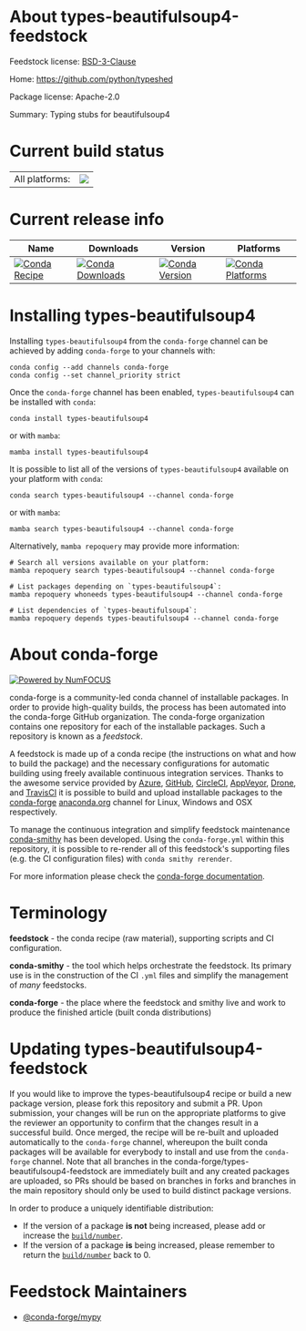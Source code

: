 About types-beautifulsoup4-feedstock
====================================

Feedstock license: [BSD-3-Clause](https://github.com/conda-forge/types-beautifulsoup4-feedstock/blob/main/LICENSE.txt)

Home: https://github.com/python/typeshed

Package license: Apache-2.0

Summary: Typing stubs for beautifulsoup4

Current build status
====================


<table><tr><td>All platforms:</td>
    <td>
      <a href="https://dev.azure.com/conda-forge/feedstock-builds/_build/latest?definitionId=20455&branchName=main">
        <img src="https://dev.azure.com/conda-forge/feedstock-builds/_apis/build/status/types-beautifulsoup4-feedstock?branchName=main">
      </a>
    </td>
  </tr>
</table>

Current release info
====================

| Name | Downloads | Version | Platforms |
| --- | --- | --- | --- |
| [![Conda Recipe](https://img.shields.io/badge/recipe-types--beautifulsoup4-green.svg)](https://anaconda.org/conda-forge/types-beautifulsoup4) | [![Conda Downloads](https://img.shields.io/conda/dn/conda-forge/types-beautifulsoup4.svg)](https://anaconda.org/conda-forge/types-beautifulsoup4) | [![Conda Version](https://img.shields.io/conda/vn/conda-forge/types-beautifulsoup4.svg)](https://anaconda.org/conda-forge/types-beautifulsoup4) | [![Conda Platforms](https://img.shields.io/conda/pn/conda-forge/types-beautifulsoup4.svg)](https://anaconda.org/conda-forge/types-beautifulsoup4) |

Installing types-beautifulsoup4
===============================

Installing `types-beautifulsoup4` from the `conda-forge` channel can be achieved by adding `conda-forge` to your channels with:

```
conda config --add channels conda-forge
conda config --set channel_priority strict
```

Once the `conda-forge` channel has been enabled, `types-beautifulsoup4` can be installed with `conda`:

```
conda install types-beautifulsoup4
```

or with `mamba`:

```
mamba install types-beautifulsoup4
```

It is possible to list all of the versions of `types-beautifulsoup4` available on your platform with `conda`:

```
conda search types-beautifulsoup4 --channel conda-forge
```

or with `mamba`:

```
mamba search types-beautifulsoup4 --channel conda-forge
```

Alternatively, `mamba repoquery` may provide more information:

```
# Search all versions available on your platform:
mamba repoquery search types-beautifulsoup4 --channel conda-forge

# List packages depending on `types-beautifulsoup4`:
mamba repoquery whoneeds types-beautifulsoup4 --channel conda-forge

# List dependencies of `types-beautifulsoup4`:
mamba repoquery depends types-beautifulsoup4 --channel conda-forge
```


About conda-forge
=================

[![Powered by
NumFOCUS](https://img.shields.io/badge/powered%20by-NumFOCUS-orange.svg?style=flat&colorA=E1523D&colorB=007D8A)](https://numfocus.org)

conda-forge is a community-led conda channel of installable packages.
In order to provide high-quality builds, the process has been automated into the
conda-forge GitHub organization. The conda-forge organization contains one repository
for each of the installable packages. Such a repository is known as a *feedstock*.

A feedstock is made up of a conda recipe (the instructions on what and how to build
the package) and the necessary configurations for automatic building using freely
available continuous integration services. Thanks to the awesome service provided by
[Azure](https://azure.microsoft.com/en-us/services/devops/), [GitHub](https://github.com/),
[CircleCI](https://circleci.com/), [AppVeyor](https://www.appveyor.com/),
[Drone](https://cloud.drone.io/welcome), and [TravisCI](https://travis-ci.com/)
it is possible to build and upload installable packages to the
[conda-forge](https://anaconda.org/conda-forge) [anaconda.org](https://anaconda.org/)
channel for Linux, Windows and OSX respectively.

To manage the continuous integration and simplify feedstock maintenance
[conda-smithy](https://github.com/conda-forge/conda-smithy) has been developed.
Using the ``conda-forge.yml`` within this repository, it is possible to re-render all of
this feedstock's supporting files (e.g. the CI configuration files) with ``conda smithy rerender``.

For more information please check the [conda-forge documentation](https://conda-forge.org/docs/).

Terminology
===========

**feedstock** - the conda recipe (raw material), supporting scripts and CI configuration.

**conda-smithy** - the tool which helps orchestrate the feedstock.
                   Its primary use is in the construction of the CI ``.yml`` files
                   and simplify the management of *many* feedstocks.

**conda-forge** - the place where the feedstock and smithy live and work to
                  produce the finished article (built conda distributions)


Updating types-beautifulsoup4-feedstock
=======================================

If you would like to improve the types-beautifulsoup4 recipe or build a new
package version, please fork this repository and submit a PR. Upon submission,
your changes will be run on the appropriate platforms to give the reviewer an
opportunity to confirm that the changes result in a successful build. Once
merged, the recipe will be re-built and uploaded automatically to the
`conda-forge` channel, whereupon the built conda packages will be available for
everybody to install and use from the `conda-forge` channel.
Note that all branches in the conda-forge/types-beautifulsoup4-feedstock are
immediately built and any created packages are uploaded, so PRs should be based
on branches in forks and branches in the main repository should only be used to
build distinct package versions.

In order to produce a uniquely identifiable distribution:
 * If the version of a package **is not** being increased, please add or increase
   the [``build/number``](https://docs.conda.io/projects/conda-build/en/latest/resources/define-metadata.html#build-number-and-string).
 * If the version of a package **is** being increased, please remember to return
   the [``build/number``](https://docs.conda.io/projects/conda-build/en/latest/resources/define-metadata.html#build-number-and-string)
   back to 0.

Feedstock Maintainers
=====================

* [@conda-forge/mypy](https://github.com/orgs/conda-forge/teams/mypy/)

